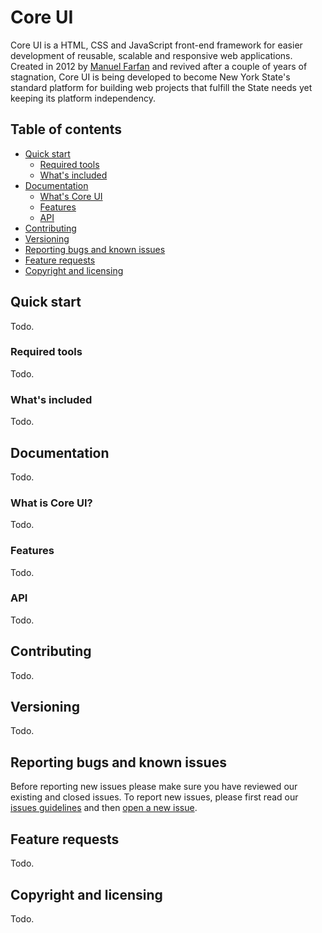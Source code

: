 # Core UI

Core UI is a HTML, CSS and JavaScript front-end framework for easier development of reusable, scalable and responsive web applications. Created in 2012 by [Manuel Farfan](https://github.com/mfarfanr) and revived after a couple of years of stagnation, Core UI is being developed to become New York State's standard platform for building web projects that fulfill the State needs yet keeping its platform independency.

## Table of contents

* [Quick start](#quick-start)
    * [Required tools](#required-tools)
    * [What's included](#whats-included)
* [Documentation](#documentation)
    * [What's Core UI](#whats-coreui)
    * [Features](#features)
    * [API](#api)
* [Contributing](#contributing)
* [Versioning](#versioning)
* [Reporting bugs and known issues](#bugs-and-issues)
* [Feature requests](#feature-requests)
* [Copyright and licensing](#copyright-and-licensing)

## <a id="quick-start"></a>Quick start

Todo.

### <a id="required-tools"></a>Required tools

Todo.

### <a id="whats-included"></a>What's included

Todo.

## <a id="documentation"></a>Documentation

Todo.

### <a id="whats-coreui"></a>What is Core UI?

Todo.

### <a id="features"></a>Features

Todo.

### <a id="api"></a>API

Todo.

## <a id="contributing"></a>Contributing

Todo.

## <a id="versioning"></a>Versioning

Todo.

## <a id="bugs-and-issues"></a>Reporting bugs and known issues

Before reporting new issues please make sure you have reviewed our existing and closed issues. To report new issues, please first read our [issues guidelines](https://github.com/mfarfanr/coreui/issues/new) and then [open a new issue](https://github.com/mfarfanr/coreui/issues/new).

## <a id="feature-requests"></a>Feature requests

Todo.

## <a id="copyright-and-licensing"></a>Copyright and licensing

Todo.
